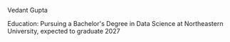 Vedant Gupta

Education: Pursuing a Bachelor's Degree in Data Science at Northeastern University, expected to graduate 2027
